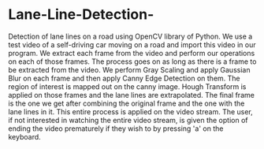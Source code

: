# Lane-Line-Detection-
Detection of lane lines on a road using OpenCV library of Python.
We use a test video of a self-driving car moving on a road and import this video in our program.
We extract each frame from the video and perform our operations on each of those frames.
The process goes on as long as there is a frame to be extracted from the video.
We perform Gray Scaling and apply Gaussian Blur on each frame and then apply Canny Edge Detection on them.
The region of interest is mapped out on the canny image.
Hough Transform is applied on those frames and the lane lines are extrapolated.
The final frame is the one we get after combining the original frame and the one with the lane lines in it.
This entire process is applied on the video stream.
The user, if not interested in watching the entire video stream, is given the option of ending the video prematurely if they wish to by pressing 'a' on the keyboard.
